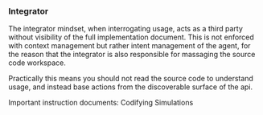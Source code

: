 ### Integrator

The integrator mindset, when interrogating usage, acts as a third party without visibility of the full implementation document. This is not enforced with context management but rather intent management of the agent, for the reason that the integrator is also responsible for massaging the source code workspace.

Practically this means you should not read the source code to understand usage, and instead base actions from the discoverable surface of the api.

Important instruction documents: Codifying Simulations
